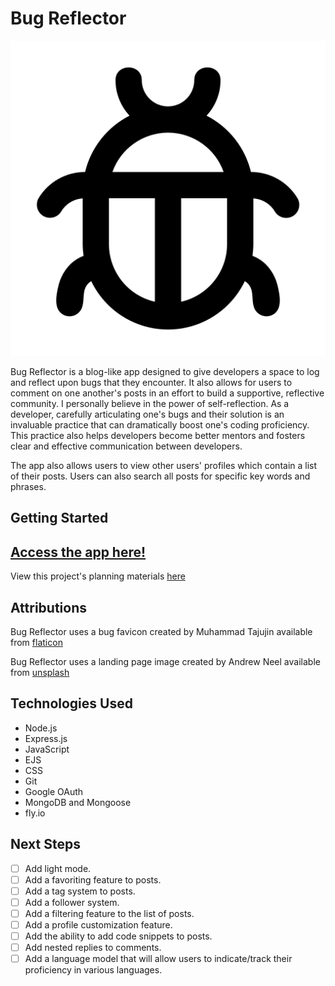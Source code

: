 # Bug Reflector

![Screenshot of the main index page of Bug Reflector displaying all posts](./public/images/bug.png)

Bug Reflector is a blog-like app designed to give developers a space to log and reflect upon bugs that they encounter. It also allows for users to comment on one another's posts in an effort to build a supportive, reflective community. I personally believe in the power of self-reflection. As a developer, carefully articulating one's bugs and their solution is an invaluable practice that can dramatically boost one's coding proficiency. This practice also helps developers become better mentors and fosters clear and effective communication between developers.

The app also allows users to view other users' profiles which contain a list of their posts. Users can also search all posts for specific key words and phrases.

## Getting Started
## [Access the app here!](https://bug-reflector.fly.dev/)
View this project's planning materials [here](https://trello.com/b/nyWyQOFy/bug-reflector)

## Attributions
Bug Reflector uses a bug favicon created by Muhammad Tajujin available from [flaticon](https://www.flaticon.com/free-icon/bug_3024112?term=bug&page=1&position=37&origin=search&related_id=3024112)

Bug Reflector uses a landing page image created by Andrew Neel available from [unsplash](https://unsplash.com/photos/9moikpaufvg)

## Technologies Used

- Node.js
- Express.js
- JavaScript
- EJS
- CSS
- Git
- Google OAuth
- MongoDB and Mongoose
- fly.io

## Next Steps
- [ ] Add light mode.
- [ ] Add a favoriting feature to posts.
- [ ] Add a tag system to posts.
- [ ] Add a follower system.
- [ ] Add a filtering feature to the list of posts.
- [ ] Add a profile customization feature.
- [ ] Add the ability to add code snippets to posts.
- [ ] Add nested replies to comments.
- [ ] Add a language model that will allow users to indicate/track their proficiency in various languages.
